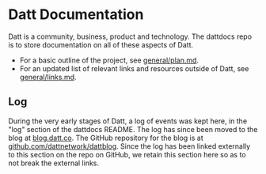 Datt Documentation
==================
Datt is a community, business, product and technology. The dattdocs repo is to
store documentation on all of these aspects of Datt.

- For a basic outline of the project, see
  [general/plan.md](https://github.com/dattnetwork/dattdocs/blob/master/general/plan.md).
- For an updated list of relevant links and resources outside of Datt, see
  [general/links.md](https://github.com/dattnetwork/dattdocs/blob/master/general/links.md).

## Log

During the very early stages of Datt, a log of events was kept here, in the
"log" section of the dattdocs README. The log has since been moved to the blog
at [blog.datt.co](http://blog.datt.co). The GitHub repository for the blog is
at [github.com/dattnetwork/dattblog](https://github.com/dattnetwork/dattblog).
Since the log has been linked externally to this section on the repo on GitHub,
we retain this section here so as to not break the external links.
